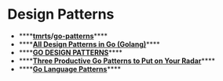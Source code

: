 # Design Patterns

* \*\*\*\*[**tmrts**](https://github.com/tmrts)**/**[**go-patterns**](https://github.com/tmrts/go-patterns)\*\*\*\*
* \*\*\*\*[**All Design Patterns in Go \(Golang\)**](https://golangbyexample.com/all-design-patterns-golang/)\*\*\*\*
* \*\*\*\*[**GO DESIGN PATTERNS**](https://www.godesignpatterns.com/)\*\*\*\*
* \*\*\*\*[**Three Productive Go Patterns to Put on Your Radar**](https://www.appdynamics.com/blog/engineering/three-productive-go-patterns-put-radar/)\*\*\*\*
* \*\*\*\*[**Go Language Patterns**](http://www.golangpatterns.info/)\*\*\*\*



